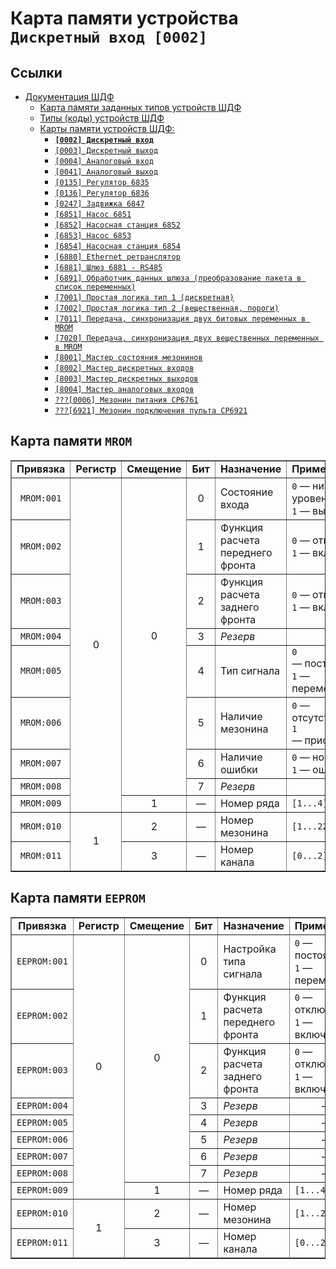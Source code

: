 # Карта памяти устройства `Дискретный вход [0002]`

## Ссылки

- [Документация ШДФ](/shdf/)
  - [Карта памяти заданных типов устройств ШДФ](/shdf/devices-map.md)
  - [Типы (коды) устройств ШДФ](/shdf/device-types.md)
  - [Карты памяти устройств ШДФ:](/shdf/maps/)
    - [**`[0002] Дискретный вход`**](/shdf/maps/[0002]%20di.md)
    - [`[0003] Дискретный выход`](/shdf/maps/[0003]%20do.md)
    - [`[0004] Аналоговый вход`](/shdf/maps/[0004]%20ai.md)
    - [`[0041] Аналоговый выход`](/shdf/maps/[0041]%20ao.md)
    - [`[0135] Регулятор 6835`](/shdf/maps/[0135]%20reg.md)
    - [`[0136] Регулятор 6836`](/shdf/maps/[0136]%20reg.md)
    - [`[0247] Задвижка 6847`](/shdf/maps/[0247]%20valve.md)
    - [`[6851] Насос 6851`](/shdf/maps/[6851]%20pump.md)
    - [`[6852] Насосная станция 6852`](/shdf/maps/[6852]%20ps.md)
    - [`[6853] Насос 6853`](/shdf/maps/pump%20[6853]%20.md)
    - [`[6854] Насосная станция 6854`](/shdf/maps/[6854]%20ps.md)
    - [`[6880] Ethernet ретранслятор`](/shdf/maps/[6880]%20ethernet.md)
    - [`[6881] Шлюз 6881 - RS485`](/shdf/maps/[6881]%20gate.md)
    - [`[6891] Обработчик данных шлюза (преобразование пакета в список переменных)`](/shdf/maps/[6891]%20gate.md)
    - [`[7001] Простая логика тип 1 (дискретная)`](/shdf/maps/[7001]%20logic.md)
    - [`[7002] Простая логика тип 2 (вещественная, пороги)`](/shdf/maps/[7002]%20logic.md)
    - [`[7011] Передача, синхронизация двух битовых переменных в MROM`](/shdf/maps/[7011]%20sync.md)
    - [`[7020] Передача, синхронизация двух вещественных переменных в MROM`](/shdf/maps/[7020]%20sync.md)
    - [`[8001] Мастер состояния мезонинов`](/shdf/maps/[80001]%20mezo%20master.md)
    - [`[8002] Мастер дискретных входов`](/shdf/maps/[8002]%20mdi.md)
    - [`[8003] Мастер дискретных выходов`](/shdf/maps/[8003]%20mdo.md)
    - [`[8004] Мастер аналоговых входов`](/shdf/maps/[8004]%20mai.md)
    - [`???[0006] Мезонин питания СР6761`](/shdf/maps/[0006]%20pu.md)
    - [`???[6921] Мезонин подключения пульта СР6921`](/shdf/maps/[6921]%20rc.md)

## Карта памяти `MROM`

<table summary="Карта памяти `MROM`" border="1">
    <tbody valign="center" align="center">
        <tr>
            <td><strong>Привязка</strong></td>
            <td><strong>Регистр</strong></td>
            <td><strong>Смещение</strong></td>
            <td><strong>Бит</strong></td>
            <td align="left"><strong>Назначение</strong></td>
            <td align="left"><strong>Примечание</strong></td>
        </tr>
        <tr>
            <td><code>MROM:001</code></td>
            <td rowspan="9">0</td>
            <td rowspan="8">0</td>
            <td>0</td>
            <td align="left">Состояние входа</td>
            <td align="left"><code>0</code> — низкий уровень,<br><code>1</code> — высокий</td>
        </tr>
        <tr>
            <td><code>MROM:002</code></td>
            <td>1</td>
            <td align="left">Функция расчета переднего фронта</td>
            <td align="left"><code>0</code> — отключена,<br><code>1</code> — включена</td>
        </tr>
        <tr>
            <td><code>MROM:003</code></td>
            <td>2</td>
            <td align="left">Функция расчета заднего фронта</td>
            <td align="left"><code>0</code> — отключена,<br><code>1</code> — включена</td>
        </tr>
        <tr>
            <td><code>MROM:004</code></td>
            <td>3</td>
            <td align="left"><i>Резерв</i></td>
            <td>—</td>
        </tr>
        <tr>
            <td><code>MROM:005</code></td>
            <td>4</td>
            <td align="left">Тип сигнала</td>
            <td align="left"><code>0</code> — постоянный,<br><code>1</code> — переменный</td>
        </tr>
        <tr>
            <td><code>MROM:006</code></td>
            <td>5</td>
            <td align="left">Наличие мезонина</td>
            <td align="left"><code>0</code> — отсутствует,<br><code>1</code> — присутствует</td>
        </tr>
        <tr>
            <td><code>MROM:007</code></td>
            <td>6</td>
            <td align="left">Наличие ошибки</td>
            <td align="left"><code>0</code> — норма,<br><code>1</code> — ошибка</td>
        </tr>
        <tr>
            <td><code>MROM:008</code></td>
            <td>7</td>
            <td align="left"><i>Резерв</i></td>
            <td>—</td>
        </tr>
        <tr>
            <td><code>MROM:009</code></td>
            <td>1</td>
            <td>—</td>
            <td align="left">Номер ряда</td>
            <td align="left"><code>[1...4]</code></td>
        </tr>
        <tr>
            <td><code>MROM:010</code></td>
            <td rowspan="2">1</td>
            <td>2</td>
            <td>—</td>
            <td align="left">Номер мезонина</td>
            <td align="left"><code>[1...22]</code></td>
        </tr>
        <tr>
            <td><code>MROM:011</code></td>
            <td>3</td>
            <td>—</td>
            <td align="left">Номер канала</td>
            <td align="left"><code>[0...2]</code></td>
        </tr>
    </tbody>
</table>

## Карта памяти `EEPROM`

<table summary="Карта памяти `EEPROM`" border="1">
    <tbody valign="center" align="center">
        <tr>
            <td><strong>Привязка</strong></td>
            <td><strong>Регистр</strong></td>
            <td><strong>Смещение</strong></td>
            <td><strong>Бит</strong></td>
            <td align="left"><strong>Назначение</strong></td>
            <td align="left"><strong>Примечание</strong></td>
        </tr>
        <tr>
            <td><code>EEPROM:001</code></td>
            <td rowspan="9">0</td>
            <td rowspan="8">0</td>
            <td>0</td>
            <td align="left">Настройка типа сигнала</td>
            <td align="left"><code>0</code> — постоянное,<br><code>1</code> — переменное</td>
        </tr>
        <tr>
            <td><code>EEPROM:002</code></td>
            <td>1</td>
            <td align="left">Функция расчета переднего фронта</td>
            <td align="left"><code>0</code> — отключена,<br><code>1</code> — включена</td>
        </tr>
        <tr>
            <td><code>EEPROM:003</code></td>
            <td>2</td>
            <td align="left">Функция расчета заднего фронта</td>
            <td align="left"><code>0</code> — отключена,<br><code>1</code> — включена</td>
        </tr>
        <tr>
            <td><code>EEPROM:004</code></td>
            <td>3</td>
            <td align="left"><i>Резерв</i></td>
            <td>—</td>
        </tr>
        <tr>
            <td><code>EEPROM:005</code></td>
            <td>4</td>
            <td align="left"><i>Резерв</i></td>
            <td>—</td>
        </tr>
        <tr>
            <td><code>EEPROM:006</code></td>
            <td>5</td>
            <td align="left"><i>Резерв</i></td>
            <td>—</td>
        </tr>
        <tr>
            <td><code>EEPROM:007</code></td>
            <td>6</td>
            <td align="left"><i>Резерв</i></td>
            <td>—</td>
        </tr>
        <tr>
            <td><code>EEPROM:008</code></td>
            <td>7</td>
            <td align="left"><i>Резерв</i></td>
            <td>—</td>
        </tr>
        <tr>
            <td><code>EEPROM:009</code></td>
            <td>1</td>
            <td>—</td>
            <td align="left">Номер ряда</td>
            <td align="left"><code>[1...4]</code></td>
        </tr>
        <tr>
            <td><code>EEPROM:010</code></td>
            <td rowspan="2">1</td>
            <td>2</td>
            <td>—</td>
            <td align="left">Номер мезонина</td>
            <td align="left"><code>[1...22]</code></td>
        </tr>
        <tr>
            <td><code>EEPROM:011</code></td>
            <td>3</td>
            <td>—</td>
            <td align="left">Номер канала</td>
            <td align="left"><code>[0...2]</code></td>
        </tr>
    </tbody>
</table>
